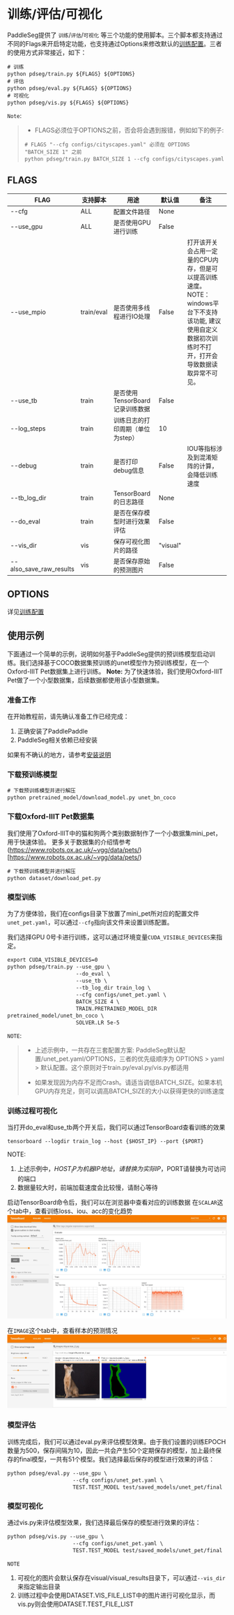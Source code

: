 # 训练/评估/可视化

PaddleSeg提供了 `训练`/`评估`/`可视化` 等三个功能的使用脚本。三个脚本都支持通过不同的Flags来开启特定功能，也支持通过Options来修改默认的[训练配置](./config.md)。三者的使用方式非常接近，如下：

```shell
# 训练
python pdseg/train.py ${FLAGS} ${OPTIONS}
# 评估
python pdseg/eval.py ${FLAGS} ${OPTIONS}
# 可视化
python pdseg/vis.py ${FLAGS} ${OPTIONS}
```

`Note`:

> * FLAGS必须位于OPTIONS之前，否会将会遇到报错，例如如下的例子:
>
> ```shell
> # FLAGS "--cfg configs/cityscapes.yaml" 必须在 OPTIONS "BATCH_SIZE 1" 之前
> python pdseg/train.py BATCH_SIZE 1 --cfg configs/cityscapes.yaml
> ```

## FLAGS

|FLAG|支持脚本|用途|默认值|备注|
|-|-|-|-|-|
|--cfg|ALL|配置文件路径|None||
|--use_gpu|ALL|是否使用GPU进行训练|False||
|--use_mpio|train/eval|是否使用多线程进行IO处理|False|打开该开关会占用一定量的CPU内存，但是可以提高训练速度。</br> NOTE：windows平台下不支持该功能, 建议使用自定义数据初次训练时不打开，打开会导致数据读取异常不可见。 </br> |
|--use_tb|train|是否使用TensorBoard记录训练数据|False||
|--log_steps|train|训练日志的打印周期（单位为step）|10||
|--debug|train|是否打印debug信息|False|IOU等指标涉及到混淆矩阵的计算，会降低训练速度|
|--tb_log_dir|train|TensorBoard的日志路径|None||
|--do_eval|train|是否在保存模型时进行效果评估|False||
|--vis_dir|vis|保存可视化图片的路径|"visual"||
|--also_save_raw_results|vis|是否保存原始的预测图片|False||

## OPTIONS

详见[训练配置](./config.md)

## 使用示例
下面通过一个简单的示例，说明如何基于PaddleSeg提供的预训练模型启动训练。我们选择基于COCO数据集预训练的unet模型作为预训练模型，在一个Oxford-IIIT Pet数据集上进行训练。
**Note:** 为了快速体验，我们使用Oxford-IIIT Pet做了一个小型数据集，后续数据都使用该小型数据集。

### 准备工作
在开始教程前，请先确认准备工作已经完成：
1. 正确安装了PaddlePaddle
2. PaddleSeg相关依赖已经安装

如果有不确认的地方，请参考[安装说明](./installation.md)

### 下载预训练模型
```shell
# 下载预训练模型并进行解压
python pretrained_model/download_model.py unet_bn_coco
```
### 下载Oxford-IIIT Pet数据集
我们使用了Oxford-IIIT中的猫和狗两个类别数据制作了一个小数据集mini_pet，用于快速体验。
更多关于数据集的介绍情参考(https://www.robots.ox.ac.uk/~vgg/data/pets/)[https://www.robots.ox.ac.uk/~vgg/data/pets/)

```shell
# 下载预训练模型并进行解压
python dataset/download_pet.py
```

### 模型训练

为了方便体验，我们在configs目录下放置了mini_pet所对应的配置文件`unet_pet.yaml`，可以通过`--cfg`指向该文件来设置训练配置。

我们选择GPU 0号卡进行训练，这可以通过环境变量`CUDA_VISIBLE_DEVICES`来指定。

```
export CUDA_VISIBLE_DEVICES=0
python pdseg/train.py --use_gpu \
                      --do_eval \
                      --use_tb \
                      --tb_log_dir train_log \
                      --cfg configs/unet_pet.yaml \
                      BATCH_SIZE 4 \
                      TRAIN.PRETRAINED_MODEL_DIR pretrained_model/unet_bn_coco \
                      SOLVER.LR 5e-5
```

`NOTE`:

> * 上述示例中，一共存在三套配置方案: PaddleSeg默认配置/unet_pet.yaml/OPTIONS，三者的优先级顺序为 OPTIONS > yaml > 默认配置。这个原则对于train.py/eval.py/vis.py都适用
>
> * 如果发现因为内存不足而Crash。请适当调低BATCH_SIZE。如果本机GPU内存充足，则可以调高BATCH_SIZE的大小以获得更快的训练速度

### 训练过程可视化

当打开do_eval和use_tb两个开关后，我们可以通过TensorBoard查看训练的效果

```shell
tensorboard --logdir train_log --host {$HOST_IP} --port {$PORT}
```

NOTE:
1. 上述示例中，$HOST_IP为机器IP地址，请替换为实际IP，$PORT请替换为可访问的端口
2. 数据量较大时，前端加载速度会比较慢，请耐心等待

启动TensorBoard命令后，我们可以在浏览器中查看对应的训练数据
在`SCALAR`这个tab中，查看训练loss、iou、acc的变化趋势
![](./imgs/tensorboard_scalar.JPG)

在`IMAGE`这个tab中，查看样本的预测情况
![](./imgs/tensorboard_image.JPG)

### 模型评估
训练完成后，我们可以通过eval.py来评估模型效果。由于我们设置的训练EPOCH数量为500，保存间隔为10，因此一共会产生50个定期保存的模型，加上最终保存的final模型，一共有51个模型。我们选择最后保存的模型进行效果的评估：
```shell
python pdseg/eval.py --use_gpu \
                     --cfg configs/unet_pet.yaml \
                     TEST.TEST_MODEL test/saved_models/unet_pet/final
```


### 模型可视化
通过vis.py来评估模型效果，我们选择最后保存的模型进行效果的评估：
```shell
python pdseg/vis.py --use_gpu \
                     --cfg configs/unet_pet.yaml \
                     TEST.TEST_MODEL test/saved_models/unet_pet/final
```
`NOTE`
1. 可视化的图片会默认保存在visual/visual_results目录下，可以通过`--vis_dir`来指定输出目录
2. 训练过程中会使用DATASET.VIS_FILE_LIST中的图片进行可视化显示，而vis.py则会使用DATASET.TEST_FILE_LIST
